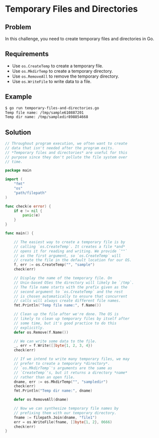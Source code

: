 # Temporary Files and Directories

## Problem

In this challenge, you need to create temporary files and directories in Go.

## Requirements

- Use `os.CreateTemp` to create a temporary file.
- Use `os.MkdirTemp` to create a temporary directory.
- Use `os.RemoveAll` to remove the temporary directory.
- Use `os.WriteFile` to write data to a file.

## Example

```sh
$ go run temporary-files-and-directories.go
Temp file name: /tmp/sample610887201
Temp dir name: /tmp/sampledir898854668

```

## Solution

```go
// Throughout program execution, we often want to create
// data that isn't needed after the program exits.
// *Temporary files and directories* are useful for this
// purpose since they don't pollute the file system over
// time.

package main

import (
	"fmt"
	"os"
	"path/filepath"
)

func check(e error) {
	if e != nil {
		panic(e)
	}
}

func main() {

	// The easiest way to create a temporary file is by
	// calling `os.CreateTemp`. It creates a file *and*
	// opens it for reading and writing. We provide `""`
	// as the first argument, so `os.CreateTemp` will
	// create the file in the default location for our OS.
	f, err := os.CreateTemp("", "sample")
	check(err)

	// Display the name of the temporary file. On
	// Unix-based OSes the directory will likely be `/tmp`.
	// The file name starts with the prefix given as the
	// second argument to `os.CreateTemp` and the rest
	// is chosen automatically to ensure that concurrent
	// calls will always create different file names.
	fmt.Println("Temp file name:", f.Name())

	// Clean up the file after we're done. The OS is
	// likely to clean up temporary files by itself after
	// some time, but it's good practice to do this
	// explicitly.
	defer os.Remove(f.Name())

	// We can write some data to the file.
	_, err = f.Write([]byte{1, 2, 3, 4})
	check(err)

	// If we intend to write many temporary files, we may
	// prefer to create a temporary *directory*.
	// `os.MkdirTemp`'s arguments are the same as
	// `CreateTemp`'s, but it returns a directory *name*
	// rather than an open file.
	dname, err := os.MkdirTemp("", "sampledir")
	check(err)
	fmt.Println("Temp dir name:", dname)

	defer os.RemoveAll(dname)

	// Now we can synthesize temporary file names by
	// prefixing them with our temporary directory.
	fname := filepath.Join(dname, "file1")
	err = os.WriteFile(fname, []byte{1, 2}, 0666)
	check(err)
}

```